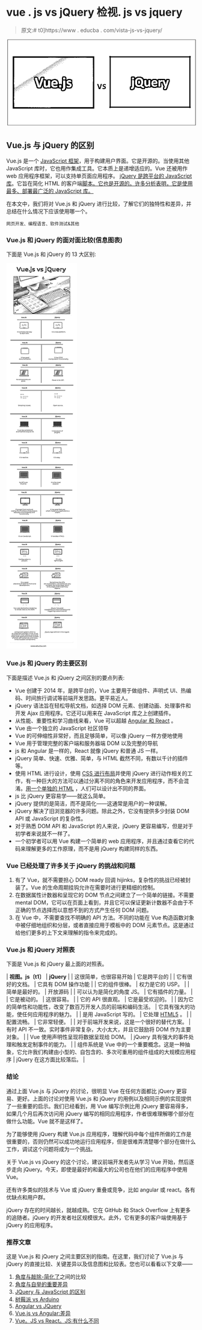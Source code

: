 # vue . js vs jQuery 检视. js vs jquery

> 原文:# t0]https://www . educba . com/vista-js-vs-jquery/

![Vue.js vs jQuery](img/b383e3debe2e72023ae3addb4bf2edf7.png)



## Vue.js 与 jQuery 的区别

Vue.js 是一个 [JavaScript 框架](https://www.educba.com/javascript-interview-questions/)，用于构建用户界面。它是开源的。当使用其他 JavaScript 库时，它也用作集成工具。它本质上是递增适应的。Vue 还被用作 web 应用程序框架，可以支持单页面应用程序。 [jQuery 是跨平台的 JavaScript 库](https://www.educba.com/jquery-alternatives/)。它旨在简化 HTML 的客户端[脚本。它也是开源的。许多分析表明，它是使用最多、部署最广泛的 JavaScript 库。](https://www.educba.com/web-templates-html/)

在本文中，我们将对 Vue.js 和 jQuery 进行比较，了解它们的独特性和差异，并总结在什么情况下应该使用哪一个。

<small>网页开发、编程语言、软件测试&其他</small>

### Vue.js 和 jQuery 的面对面比较(信息图表)

下面是 Vue.js 和 jQuery 的 13 大区别:

![Vue.js vs jQuery Infographics](img/150fb138c7ee3080192800c8ccee0938.png)



### Vue.js 和 jQuery 的主要区别

下面是描述 Vue.js 和 jQuery 之间区别的要点列表:

*   Vue 创建于 2014 年，是跨平台的，Vue 主要用于做组件、声明式 UI、热编码、时间旅行调试等前端开发思路。更平易近人。
*   jQuery 语法旨在轻松导航文档，如选择 DOM 元素、创建动画、处理事件和开发 Ajax 应用程序。它还可以用来在 JavaScript 库之上创建插件。
*   从性能、重要性和学习曲线来看，Vue 可以超越 [Angular 和 React](https://www.educba.com/angular-vs-react/) 。
*   Vue 由一个独立的 JavaScript 社区领导
*   Vue 的可伸缩性非常好，而且足够简单，可以像 jQuery 一样方便地使用
*   Vue 用于管理完整的客户端和服务器端 DOM 以及完整的导航
*   js 和 Angular 是一样的，React 就像 jQuery 和普通 JS 一样。
*   jQuery 简单、快速、优雅、简单，与 HTML 截然不同，有数以千计的插件等。
*   使用 HTML 进行设计，使用 [CSS 进行布局](https://www.educba.com/css3-interview-questions/)并使用 jQuery 进行动作相关的工作，有一种巨大的方法可以通过分离不同的角色来开发应用程序，而不会混淆。[用一个单独的 HTML](https://www.educba.com/html-interview-questions/) ，人们可以设计出不同的界面。
*   js 比 jQuery 更容易学——就这么简单。
*   jQuery 提供的是简洁，而不是简化——这通常是用户的一种误解。
*   jQuery 解决了旧浏览器的许多问题。除此之外，它没有提供多少封装 DOM API 或 JavaScript 的复杂性。
*   对于熟悉 DOM API 和 JavaScript 的人来说，jQuery 更容易编写，但是对于初学者来说就不一样了。
*   一个初学者可以用 Vue 构建一个简单的 web 应用程序，并且通过查看它的代码来理解更多的工作原理，而不是用 jQuery 构建同样的东西。

### Vue 已经处理了许多关于 jQuery 的挑战和问题

1.  有了 Vue，就不需要担心 DOM ready 回调 hijinks，复杂性的挑战已经被封装了。Vue 的生命周期挂钩允许在需要时进行更精细的控制。
2.  在数据属性计数器和呈现它的 DOM 节点之间建立了一个简单的链接。不需要 mental DOM，它可以在页面上看到，并且它可以保证更新计数器不会由于不正确的节点选择而以意想不到的方式产生任何 DOM 问题。
3.  在 Vue 中，不需要查找不明确的 API 方法。不同的功能在 Vue 构造函数对象中被仔细地组织和分层，或者直接应用于模板中的 DOM 元素节点。这是通过给他们更多的上下文来理解的指令来完成的。

### Vue.js 和 jQuery 对照表

下面是 Vue.js 和 jQuery 最上面的对照表。

| **视图。js〔t1〕** | **jQuery** |
| 这很简单，也很容易开始 | 它是跨平台的 |
| 它有很好的文档。 | 它具有 DOM 操作功能 |
| 它的组件很棒。 | 权力是它的 USP。 |
| 简单是最好的。 | 开放源码 |
| 可以认为是简化的角度 JS。 | 它有插件的力量。 |
| 它是被动的。 | 这很容易。 |
| 它的 API 很直观。 | 它是最受欢迎的。 |
| 因为它的简单性和功能性，改变了数百万开发人员的前端和编码生活。 | 它具有强大的功能，使任何应用程序的魅力。 |
| 是用 JavaScript 写的。 | 它处理 [HTML5](https://www.educba.com/what-is-html5/) 。 |
| 配置流畅。 | 它非常轻便。 |
| 对于前端开发来说，这是一个很好的替代方案。 | 有时 API 不一致。实时事件非常复杂，大小太大，并且它鼓励将 DOM 作为主要对象。 |
| Vue 使用声明性呈现将数据呈现给 DOM。 | jQuery 具有强大的事件处理和触发定制事件的能力。 |
| 组件系统是 Vue 中的一个重要概念。这是一种抽象，它允许我们构建由小型的、自包含的、多次可重用的组件组成的大规模应用程序 | jQuery 在这方面比较落后。 |

### 结论

通过上面 Vue.js 与 jQuery 的讨论，很明显 Vue 在任何方面都比 jQuery 更容易、更好。上面的讨论对使用 Vue.js 和 jQuery 的用例以及相同示例的实现提供了一些重要的启示。我们已经看到，用 Vue 编写示例比用 jQuery 要容易得多，如果几个月后再次访问用 jQuery 编写的相同应用程序，作者很难理解哪个部分在做什么功能。Vue 就不是这样了。

为了能够使用 jQuery 构建 Vue.js 应用程序，理解代码中每个组件所做的工作是很重要的，否则仍然可以成功地运行应用程序，但是很难弄清楚哪个部分在做什么工作，调试这个问题将成为一个挑战。

关于 Vue.js vs jQuery 的这个讨论，建议前端开发者先从学习 Vue 开始，然后逐步走向 jQuery。今天，即使是最好的和最大的公司也在他们的应用程序中使用 Vue。

还有许多类似的技术与 Vue 或 jQuery 重叠或竞争，比如 angular 或 react。各有优缺点和用户群。

jQuery 存在的时间越长，就越成熟。它在 GitHub 和 Stack Overflow 上有更多的追随者。jQuery 的开发者社区规模很大。此外，它有更多的客户端使用基于 jQuery 的应用程序。

### 推荐文章

这是 Vue.js 和 jQuery 之间主要区别的指南。在这里，我们讨论了 Vue.js 与 jQuery 的直接比较、关键差异以及信息图和比较表。您也可以看看以下文章——

1.  [角度与敲除-简化了](https://www.educba.com/angular-vs-knockout/)之间的比较
2.  [角度与自举的重要差异](https://www.educba.com/angular-vs-bootstrap/)
3.  [JQuery 与 JavaScript 的区别](https://www.educba.com/javascript-vs-jquery/)
4.  [树莓派 vs Arduino](https://www.educba.com/raspberry-pi-vs-arduino/)
5.  [Angular vs JQuery](https://www.educba.com/angular-vs-jquery/)
6.  [Vue.js vs Angular:差异](https://www.educba.com/vue-js-vs-angular/)
7.  [Vue。JS vs React。JS:有什么不同](https://www.educba.com/react-js-vs-vue-js/)





